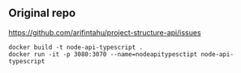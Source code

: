 
 
 ## Original repo
 https://github.com/arifintahu/project-structure-api/issues
  

    docker build -t node-api-typescript .
    docker run -it -p 3080:3070 --name=nodeapitypesctipt node-api-typescript